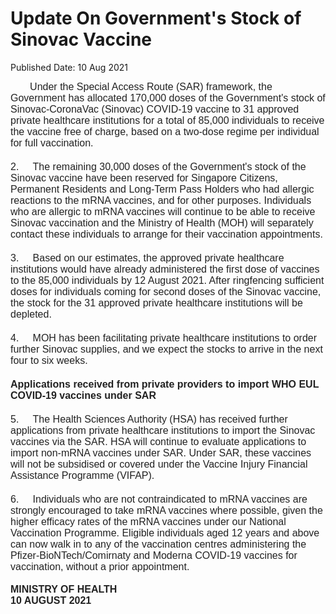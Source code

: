 <html>
    <meta http-equiv="Content-Type" content="text/html; charset=utf-8"/>
    <meta charset="utf-8"/>
    <title>Update On Government's Stock of Sinovac Vaccine</title>
    <body><h1>Update On Government's Stock of Sinovac Vaccine</h1>
    <p>Published Date: 10 Aug 2021</p> <span style="font-size: 16px;"><span style="color: rgb(34, 34, 34); font-family: Arial, Helvetica, sans-serif; font-size: 16px;">&nbsp; &nbsp; &nbsp; &nbsp;Under the Special Access Route (SAR) framework, the Government has allocated 170,000 doses of the Government's stock of Sinovac-CoronaVac (Sinovac) COVID-19 vaccine to 31 approved private healthcare institutions for a total of 85,000 individuals to receive the vaccine free of charge, based on a two-dose regime per individual for full vaccination.</span><br style="color: rgb(34, 34, 34); font-family: Arial, Helvetica, sans-serif;"><br style="color: rgb(34, 34, 34); font-family: Arial, Helvetica, sans-serif;"><span style="color: rgb(34, 34, 34); font-family: Arial, Helvetica, sans-serif;">2.&nbsp; &nbsp; &nbsp;The remaining 30,000 doses of the Government's stock of the Sinovac vaccine have been reserved for Singapore Citizens, Permanent Residents and Long-Term Pass Holders who had allergic reactions to the mRNA vaccines, and for other purposes. Individuals who are allergic to mRNA vaccines will continue to be able to receive Sinovac vaccination and the Ministry of Health (MOH) will separately contact these individuals to arrange for their vaccination appointments.</span><br style="color: rgb(34, 34, 34); font-family: Arial, Helvetica, sans-serif;"><br style="color: rgb(34, 34, 34); font-family: Arial, Helvetica, sans-serif;"><span style="color: rgb(34, 34, 34); font-family: Arial, Helvetica, sans-serif;">3.&nbsp; &nbsp; &nbsp;Based on our estimates, the approved private healthcare institutions would have already administered the first dose of vaccines to the 85,000 individuals by 12 August 2021. After ringfencing sufficient doses for individuals coming for second doses of the Sinovac vaccine, the stock for the 31 approved private healthcare institutions will be depleted.</span><br style="color: rgb(34, 34, 34); font-family: Arial, Helvetica, sans-serif;"><br style="color: rgb(34, 34, 34); font-family: Arial, Helvetica, sans-serif;"><span style="color: rgb(34, 34, 34); font-family: Arial, Helvetica, sans-serif;">4.&nbsp; &nbsp; &nbsp;MOH has been facilitating private healthcare institutions to order further Sinovac supplies, and we expect the stocks to arrive in the next four to six weeks.</span><br style="color: rgb(34, 34, 34); font-family: Arial, Helvetica, sans-serif;"><br style="color: rgb(34, 34, 34); font-family: Arial, Helvetica, sans-serif;"><span style="color: rgb(34, 34, 34); font-family: Arial, Helvetica, sans-serif;"><strong>Applications received from private providers to import WHO EUL COVID-19 vaccines under SAR</strong></span><br style="color: rgb(34, 34, 34); font-family: Arial, Helvetica, sans-serif;"><br style="color: rgb(34, 34, 34); font-family: Arial, Helvetica, sans-serif;"><span style="color: rgb(34, 34, 34); font-family: Arial, Helvetica, sans-serif;">5.&nbsp; &nbsp; &nbsp;The Health Sciences Authority (HSA) has received further applications from private healthcare institutions to import the Sinovac vaccines via the SAR. HSA will continue to evaluate applications to import non-mRNA vaccines under SAR. Under SAR, these vaccines will not be subsidised or covered under the Vaccine Injury Financial Assistance Programme (VIFAP).</span><br style="color: rgb(34, 34, 34); font-family: Arial, Helvetica, sans-serif;"><br style="color: rgb(34, 34, 34); font-family: Arial, Helvetica, sans-serif;"><span style="color: rgb(34, 34, 34); font-family: Arial, Helvetica, sans-serif;">6.&nbsp; &nbsp; &nbsp;Individuals who are not contraindicated to mRNA vaccines are strongly encouraged to take mRNA vaccines where possible, given the higher efficacy rates of the mRNA vaccines under our National Vaccination Programme. Eligible individuals aged 12 years and above can now walk in to any of the vaccination centres administering the Pfizer-BioNTech/Comirnaty and Moderna COVID-19 vaccines for vaccination, without a prior appointment.&nbsp;<br><br><strong>MINISTRY OF HEALTH<br>10 AUGUST 2021</strong><br></span></span></body>
</html>